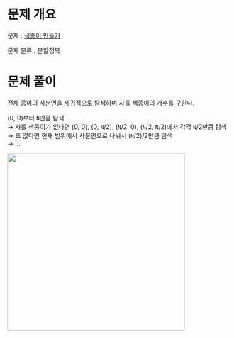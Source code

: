 # 문제 개요

문제 : [색종이 만들기](https://www.acmicpc.net/problem/2630)

문제 분류 : 분할정복

# 문제 풀이

전체 종이의 사분면을 재귀적으로 탐색하며 자를 색종이의 개수를 구한다.

(0, 0)부터 `N`만큼 탐색  
→ 자를 색종이가 없다면 (0, 0), (0, `N`/2), (`N`/2, 0), (`N`/2, `N`/2)에서 각각 `N`/2만큼 탐색  
→ 또 없다면 현재 범위에서 사분면으로 나눠서 (`N`/2)/2만큼 탐색  
→ ...

<img src="https://github.com/nullyng/AlgorithmStudy/assets/57346428/41cf1fdf-1b7a-4d95-8c5b-8e4c30f8c534" width="400">
